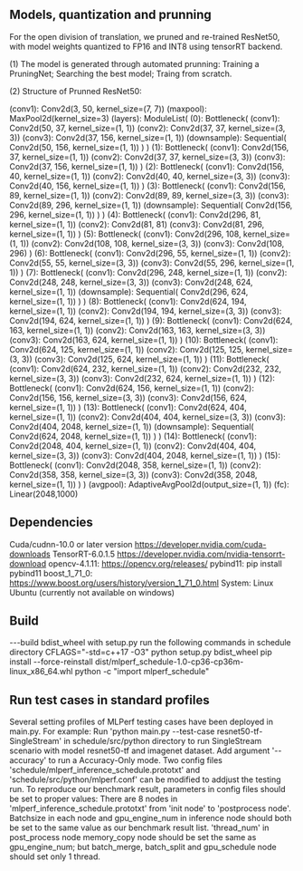## Models, quantization and prunning
For the open division of translation, we pruned and re-trained ResNet50, with model weights quantized to FP16 and INT8 using tensorRT backend.

(1) The model is generated through automated prunning: Training a PruningNet; Searching the best model; Traing from scratch.

(2) Structure of Prunned ResNet50:

  (conv1): Conv2d(3, 50, kernel_size=(7, 7))
  (maxpool): MaxPool2d(kernel_size=3)
  (layers): ModuleList(
    (0): Bottleneck(
      (conv1): Conv2d(50, 37, kernel_size=(1, 1))
      (conv2): Conv2d(37, 37, kernel_size=(3, 3))
      (conv3): Conv2d(37, 156, kernel_size=(1, 1))
      (downsample): Sequential(
           Conv2d(50, 156, kernel_size=(1, 1))
      )
    )
    (1): Bottleneck(
      (conv1): Conv2d(156, 37, kernel_size=(1, 1))
      (conv2): Conv2d(37, 37, kernel_size=(3, 3))
      (conv3): Conv2d(37, 156, kernel_size=(1, 1))
    )
    (2): Bottleneck(
      (conv1): Conv2d(156, 40, kernel_size=(1, 1))
      (conv2): Conv2d(40, 40, kernel_size=(3, 3))
      (conv3): Conv2d(40, 156, kernel_size=(1, 1))
    )
    (3): Bottleneck(
      (conv1): Conv2d(156, 89, kernel_size=(1, 1))
      (conv2): Conv2d(89, 89, kernel_size=(3, 3))
      (conv3): Conv2d(89, 296, kernel_size=(1, 1))
      (downsample): Sequential(
          Conv2d(156, 296, kernel_size=(1, 1))
      )
    )
    (4): Bottleneck(
      (conv1): Conv2d(296, 81, kernel_size=(1, 1))
      (conv2): Conv2d(81, 81)
      (conv3): Conv2d(81, 296, kernel_size=(1, 1))
    )
    (5): Bottleneck(
      (conv1): Conv2d(296, 108, kernel_size=(1, 1))
      (conv2): Conv2d(108, 108, kernel_size=(3, 3))
      (conv3): Conv2d(108, 296)
    )
    (6): Bottleneck(
      (conv1): Conv2d(296, 55, kernel_size=(1, 1))
      (conv2): Conv2d(55, 55, kernel_size=(3, 3))
      (conv3): Conv2d(55, 296, kernel_size=(1, 1))
    )
    (7): Bottleneck(
      (conv1): Conv2d(296, 248, kernel_size=(1, 1))
      (conv2): Conv2d(248, 248, kernel_size=(3, 3))
      (conv3): Conv2d(248, 624, kernel_size=(1, 1))
      (downsample): Sequential(
          Conv2d(296, 624, kernel_size=(1, 1))
      )
    )
    (8): Bottleneck(
      (conv1): Conv2d(624, 194, kernel_size=(1, 1))
      (conv2): Conv2d(194, 194, kernel_size=(3, 3))
      (conv3): Conv2d(194, 624, kernel_size=(1, 1))
    )
    (9): Bottleneck(
      (conv1): Conv2d(624, 163, kernel_size=(1, 1))
      (conv2): Conv2d(163, 163, kernel_size=(3, 3))
      (conv3): Conv2d(163, 624, kernel_size=(1, 1))
    )
    (10): Bottleneck(
      (conv1): Conv2d(624, 125, kernel_size=(1, 1))
      (conv2): Conv2d(125, 125, kernel_size=(3, 3))
      (conv3): Conv2d(125, 624, kernel_size=(1, 1))
    )
    (11): Bottleneck(
      (conv1): Conv2d(624, 232, kernel_size=(1, 1))
      (conv2): Conv2d(232, 232, kernel_size=(3, 3))
      (conv3): Conv2d(232, 624, kernel_size=(1, 1))
    )
    (12): Bottleneck(
      (conv1): Conv2d(624, 156, kernel_size=(1, 1))
      (conv2): Conv2d(156, 156, kernel_size=(3, 3))
      (conv3): Conv2d(156, 624, kernel_size=(1, 1))
    )
    (13): Bottleneck(
      (conv1): Conv2d(624, 404, kernel_size=(1, 1))
      (conv2): Conv2d(404, 404, kernel_size=(3, 3))
      (conv3): Conv2d(404, 2048, kernel_size=(1, 1))
      (downsample): Sequential(
          Conv2d(624, 2048, kernel_size=(1, 1))
      )
    )
    (14): Bottleneck(
      (conv1): Conv2d(2048, 404, kernel_size=(1, 1))
      (conv2): Conv2d(404, 404, kernel_size=(3, 3))
      (conv3): Conv2d(404, 2048, kernel_size=(1, 1))
    )
    (15): Bottleneck(
      (conv1): Conv2d(2048, 358, kernel_size=(1, 1))
      (conv2): Conv2d(358, 358, kernel_size=(3, 3))
      (conv3): Conv2d(358, 2048, kernel_size=(1, 1))
    )
  )
  (avgpool): AdaptiveAvgPool2d(output_size=(1, 1))
  (fc): Linear(2048,1000)


## Dependencies
Cuda/cudnn-10.0 or later version https://developer.nvidia.com/cuda-downloads
TensorRT-6.0.1.5 https://developer.nvidia.com/nvidia-tensorrt-download
opencv-4.1.11: https://opencv.org/releases/
pybind11: pip install pybind11
boost_1_71_0: https://www.boost.org/users/history/version_1_71_0.html
System: Linux Ubuntu (currently not available on windows)

## Build 
---build bdist_wheel with setup.py
run the following commands in schedule directory
CFLAGS="-std=c++17 -O3" python setup.py bdist_wheel
pip install --force-reinstall dist/mlperf_schedule-1.0-cp36-cp36m-linux_x86_64.whl
python -c "import mlperf_schedule"

## Run test cases in standard profiles 
Several setting profiles of MLPerf testing cases have been deployed in main.py.
For example: 
Run 'python main.py --test-case resnet50-tf-SingleStream' in schedule/src/python directory to run SingleStream scenario with model resnet50-tf and imagenet dataset.
Add argument '--accuracy' to run a Accuracy-Only mode. Two config files 'schedule/mlperf_inference_schedule.prototxt' and 'schedule/src/python/mlperf.conf' can be modified
to addjust the testing run.
To reproduce our benchmark result, parameters in config files should be set to proper values:
There are 8 nodes in 'mlperf_inference_schedule.prototxt' from 'init node' to 'postprocess node'.
Batchsize in each node and gpu_engine_num in inference node should both be set to the same value as our benchmark result list.
'thread_num' in post_process node memory_copy node should be set the same as gpu_engine_num; but batch_merge, batch_split and 
gpu_schedule node should set only 1 thread.
